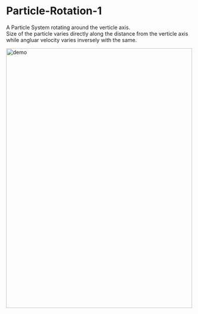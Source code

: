 # Particle-Rotation-1

A Particle System rotating around the verticle axis. <br>
Size of the particle varies directly along the distance from the verticle axis while angluar velocity varies inversely with the same.

<img src = "https://github.com/FaizalKarim280280/Particle-Rotation-1/blob/main/demo-1.gif" alt = "demo" width = "500px" height = "700px">
